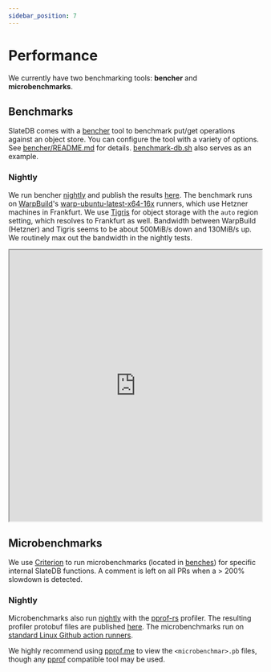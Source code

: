 ```yaml
---
sidebar_position: 7
---
```


# Performance

We currently have two benchmarking tools: **bencher** and **microbenchmarks**.

## Benchmarks

SlateDB comes with a [bencher](https://github.com/slatedb/slatedb/tree/main/slatedb-bencher) tool to benchmark put/get operations against an object store. You can configure the tool with a variety of options. See [bencher/README.md](https://github.com/slatedb/slatedb/blob/main/slatedb-bencher/README.md) for details. [benchmark-db.sh](https://github.com/slatedb/slatedb/blob/main/slatedb-bencher/benchmark-db.sh) also serves as an example.

### Nightly

We run bencher [nightly](https://github.com/slatedb/slatedb/blob/main/.github/workflows/nightly.yaml) and publish the results [here](https://slatedb.io/performance/benchmarks/main). The benchmark runs on [WarpBuild](https://warpbuild.com)'s [warp-ubuntu-latest-x64-16x](https://docs.warpbuild.com/cloud-runners) runners, which use Hetzner machines in Frankfurt. We use [Tigris](https://www.tigrisdata.com/) for object storage with the `auto` region setting, which resolves to Frankfurt as well. Bandwidth between WarpBuild (Hetzner) and Tigris seems to be about 500MiB/s down and 130MiB/s up. We routinely max out the bandwidth in the nightly tests.

<iframe src="https://slatedb.io/performance/benchmarks/main" width="100%" height="540px"></iframe>

## Microbenchmarks

We use [Criterion](https://bheisler.github.io/criterion.rs/) to run microbenchmarks (located in [benches](https://github.com/slatedb/slatedb/tree/main/slatedb/benches)) for specific internal SlateDB functions. A comment is left on all PRs when a > 200% slowdown is detected.

### Nightly

Microbenchmarks also run [nightly](https://github.com/slatedb/slatedb/blob/main/.github/workflows/nightly.yaml) with the [pprof-rs](https://github.com/tikv/pprof-rs) profiler. The resulting profiler protobuf files are published [here](https://github.com/slatedb/slatedb-website/tree/gh-pages/performance/microbenchmark-pprofs/main). The microbenchmarks run on [standard Linux Github action runners](https://docs.github.com/en/actions/using-github-hosted-runners/using-github-hosted-runners/about-github-hosted-runners#standard-github-hosted-runners-for-public-repositories).

We highly recommend using [pprof.me](https://pprof.me/) to view the `<microbenchmar>.pb` files, though any [pprof](https://github.com/google/pprof) compatible tool may be used.